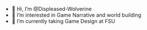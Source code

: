 - 👋 Hi, I’m @Displeased-Wolverine
- 👀 I’m interested in Game Narrative and world building
- 🌱 I’m currently taking Game Design at FSU


<!---
Displeased-Wolverine/Displeased-Wolverine is a ✨ special ✨ repository because its `README.md` (this file) appears on your GitHub profile.
You can click the Preview link to take a look at your changes.
--->
